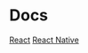 # Docs

[React](https://github.com/haapio/docs/edit/master/react)
[React Native](https://github.com/haapio/docs/edit/master/react-native)
